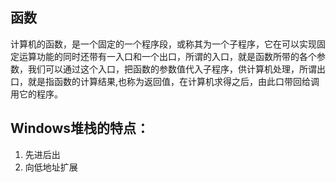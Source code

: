 ## 函数 

计算机的函数，是一个固定的一个程序段，或称其为一个子程序，它在可以实现固定运算功能的同时还带有一入口和一个出口，所谓的入口，就是函数所带的各个参数，我们可以通过这个入口，把函数的参数值代入子程序，供计算机处理，所谓出口，就是指函数的计算结果,也称为返回值，在计算机求得之后，由此口带回给调用它的程序。





## Windows堆栈的特点：

1. 先进后出
2. 向低地址扩展